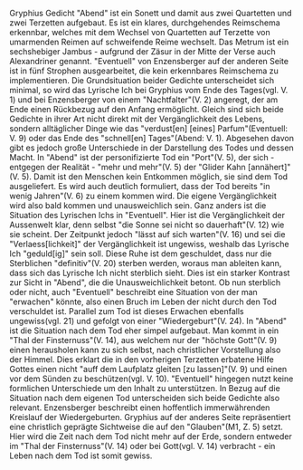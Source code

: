 Gryphius Gedicht "Abend" ist ein Sonett und damit aus zwei Quartetten und zwei Terzetten aufgebaut. Es ist ein klares, durchgehendes Reimschema erkennbar, welches mit dem Wechsel von Quartetten auf Terzette von umarmenden Reimen auf schweifende Reime wechselt. Das Metrum ist ein sechshebiger Jambus - aufgrund der Zäsur in der Mitte der Verse auch Alexandriner genannt. "Eventuell" von Enzensberger auf der anderen Seite ist in fünf Strophen ausgearbeitet, die kein erkennbares Reimschema zu implementieren.
Die Grundsituation beider Gedichte unterscheidet sich minimal, so wird das Lyrische Ich bei Gryphius vom Ende des Tages(vgl. V. 1) und bei Enzensberger von einem "Nachtfalter"(V. 2) angeregt, der am Ende einen Rückbezug auf den Anfang ermöglicht.
Gleich sind sich beide Gedichte in ihrer Art nicht direkt mit der Vergänglichkeit des Lebens, sondern alltäglicher Dinge wie das "verdust\[en\] \[eines] Parfum"(Eventuell: V. 9) oder das Ende des "schnell[en] Tages"(Abend: V. 1). Abgesehen davon gibt es jedoch große Unterschiede in der Darstellung des Todes und dessen Macht. In "Abend" ist der personifizierte Tod ein "Port"(V. 5), der sich - entgegen der Realität - "mehr und mehr"(V. 5) der "Glider Kahn \[annähert]"(V. 5). Damit ist den Menschen kein Entkommen möglich, sie sind dem Tod ausgeliefert. Es wird auch deutlich formuliert, dass der Tod bereits "in wenig Jahren"(V. 6) zu einem kommen wird. Die eigene Vergänglichkeit wird also bald kommen und unausweichlich sein.
Ganz anders ist die Situation des Lyrischen Ichs in "Eventuell". Hier ist die Vergänglichkeit der Aussenwelt klar, denn selbst "die Sonne sei nicht so dauerhaft"(V. 12) wie sie scheint. Der Zeitpunkt jedoch "lässt auf sich warten"(V. 16) und sei die "Verlaess[lichkeit]" der Vergänglichkeit ist ungewiss, weshalb das Lyrische Ich "geduld\[ig]" sein soll. Diese Ruhe ist dem geschuldet, dass nur die Sterblichen "definitiv"(V. 20) sterben werden, woraus man ableiten kann, dass sich das Lyrische Ich nicht sterblich sieht. Dies ist ein starker Kontrast zur Sicht in "Abend", die die Unausweichlichkeit betont. Ob nun sterblich oder nicht, auch "Eventuell" beschreibt eine Situation von der man "erwachen" könnte, also einen Bruch im Leben der nicht durch den Tod verschuldet ist. Parallel zum Tod ist dieses Erwachen ebenfalls ungewiss(vgl. 21) und gefolgt von einer "Wiedergeburt"(V. 24). In "Abend" ist die Situation nach dem Tod eher simpel aufgebaut. Man kommt in ein "Thal der Finsternuss"(V. 14), aus welchem nur der "höchste Gott"(V. 9) einen herausholen kann zu sich selbst, nach christlicher Vorstellung also der Himmel. Dies erklart die in den vorherigen Terzetten erbatene Hilfe Gottes einen nicht "auff dem Laufplatz gleiten \[zu lassen]"(V. 9) und einen vor dem Sünden zu beschützen(vgl. V. 10). "Eventuell" hingegen nutzt keine formlichen Unterschiede um den Inhalt zu unterstützen.
In Bezug auf die Situation nach dem eigenen Tod unterscheiden sich beide Gedichte also relevant. Enzensberger beschreibt einen hoffentlich immerwährenden Kreislauf der Wiedergeburten. Gryphius auf der anderes Seite repräsentiert eine christlich geprägte Sichtweise die auf den "Glauben"(M1, Z. 5) setzt. Hier wird die Zeit nach dem Tod nicht mehr auf der Erde, sondern entweder im "Thal der Finsternuss"(V. 14) oder bei Gott(vgl. V. 14) verbracht - ein Leben nach dem Tod ist somit gewiss.
  